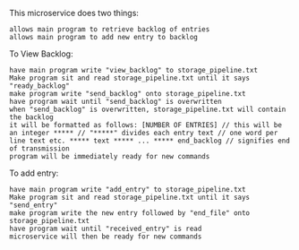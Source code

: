 This microservice does two things:

    allows main program to retrieve backlog of entries
    allows main program to add new entry to backlog

To View Backlog:

    have main program write "view_backlog" to storage_pipeline.txt
    Make program sit and read storage_pipeline.txt until it says "ready_backlog"
    make program write "send_backlog" onto storage_pipeline.txt
    have program wait until "send_backlog" is overwritten
    when "send_backlog" is overwritten, storage_pipeline.txt will contain the backlog
    it will be formatted as follows: [NUMBER OF ENTRIES] // this will be an integer ***** // "*****" divides each entry text // one word per line text etc. ***** text ***** ... ***** end_backlog // signifies end of transmission
    program will be immediately ready for new commands

To add entry:

    have main program write "add_entry" to storage_pipeline.txt
    Make program sit and read storage_pipeline.txt until it says "send_entry"
    make program write the new entry followed by "end_file" onto storage_pipeline.txt
    have program wait until "received_entry" is read
    microservice will then be ready for new commands
